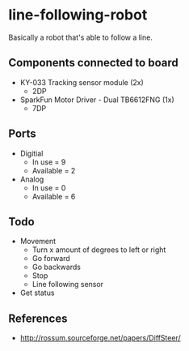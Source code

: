 # line-following-robot

Basically a robot that's able to follow a line.

## Components connected to board

- KY-033 Tracking sensor module (2x)
  - 2DP
- SparkFun Motor Driver - Dual TB6612FNG (1x)
  - 7DP

## Ports

- Digitial
  - In use = 9
  - Available = 2
- Analog
  - In use = 0
  - Available = 6

## Todo

- Movement
  - Turn x amount of degrees to left or right
  - Go forward
  - Go backwards
  - Stop
  - Line following sensor
- Get status

## References

- http://rossum.sourceforge.net/papers/DiffSteer/
